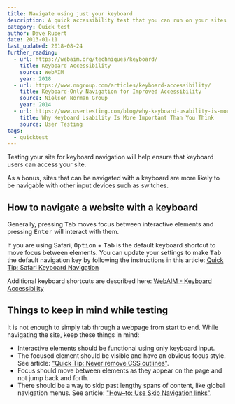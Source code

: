 ```yaml
---
title: Navigate using just your keyboard
description: A quick accessibility test that you can run on your sites right now.
category: Quick test
author: Dave Rupert
date: 2013-01-11
last_updated: 2018-08-24
further_reading:
  - url: https://webaim.org/techniques/keyboard/
    title: Keyboard Accessibility
    source: WebAIM
    year: 2018
  - url: https://www.nngroup.com/articles/keyboard-accessibility/
    title: Keyboard-Only Navigation for Improved Accessibility
    source: Nielsen Norman Group
    year: 2014
  - url: https://www.usertesting.com/blog/why-keyboard-usability-is-more-important-than-you-think/
    title: Why Keyboard Usability Is More Important Than You Think
    source: User Testing
tags:
  - quicktest
---
```


Testing your site for keyboard navigation will help ensure that keyboard users can access your site.

As a bonus, sites that can be navigated with a keyboard are more likely to be navigable with other input devices such as switches.


## How to navigate a website with a keyboard

Generally, pressing <kbd>Tab</kbd> moves focus between interactive elements and pressing <kbd>Enter</kbd> will interact with them.

If you are using Safari, <kbd>Option</kbd> + <kbd>Tab</kbd> is the default keyboard shortcut to move focus between elements. You can update your settings to make <kbd>Tab</kbd> the default navigation key by following the instructions in this article: [Quick Tip: Safari Keyboard Navigation](/posts/2013-01-11-navigate-using-just-your-keyboard/)

Additional keyboard shortcuts are described here: [WebAIM - Keyboard Accessibility](https://webaim.org/techniques/keyboard/)


## Things to keep in mind while testing

It is not enough to simply tab through a webpage from start to end. While navigating the site, keep these things in mind:

- Interactive elements should be functional using only keyboard input.
- The focused element should be visible and have an obvious focus style. See article: ["Quick Tip: Never remove CSS outlines"](/posts/2013-01-25-never-remove-css-outlines/).
- Focus should move between elements as they appear on the page and not jump back and forth.
- There should be a way to skip past lengthy spans of content, like global navigation menus. See article: ["How–to: Use Skip Navigation links"](/posts/2013-05-11-skip-nav-links/).
